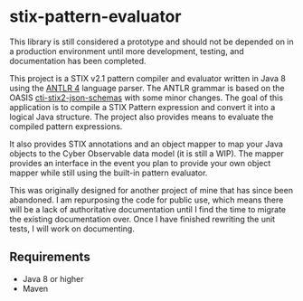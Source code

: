 # stix-pattern-evaluator
This library is still considered a prototype and should not be depended on in a production environment until more development, testing, and documentation has been completed.

This project is a STIX v2.1 pattern compiler and evaluator written in Java 8 using the [ANTLR 4](https://www.antlr.org/) language parser. The ANTLR grammar is based on the OASIS [cti-stix2-json-schemas](https://github.com/oasis-open/cti-stix2-json-schemas) with some minor changes. The goal of this application is to compile a STIX Pattern expression and convert it into a logical Java structure. The project also provides means to evaluate the compiled pattern expressions.

It also provides STIX annotations and an object mapper to map your Java objects to the Cyber Observable data model (it is still a WIP). The mapper provides an interface in the event you plan to provide your own object mapper while still using the built-in pattern evaluator.

This was originally designed for another project of mine that has since been abandoned. I am repurposing the code for public use, which means there will be a lack of authoritative documentation until I find the time to migrate the existing documentation over. Once I have finished rewriting the unit tests, I will work on documenting.

## Requirements
- Java 8 or higher
- Maven